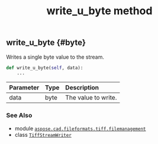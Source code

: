 ﻿---
title: write_u_byte method
second_title: Aspose.CAD for Python via .NET API References
description: 
type: docs
weight: 170
url: /python-net/aspose.cad.fileformats.tiff.filemanagement/tiffstreamwriter/write_u_byte/
is_root: false
---

## write_u_byte {#byte}

Writes a single byte value to the stream.



```python
def write_u_byte(self, data):
    ...
```


| Parameter | Type | Description |
| :- | :- | :- |
| data | byte | The value to write. |



### See Also
* module [`aspose.cad.fileformats.tiff.filemanagement`](../../)
* class [`TiffStreamWriter`](/cad/python-net/aspose.cad.fileformats.tiff.filemanagement/tiffstreamwriter)
